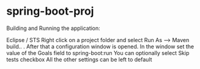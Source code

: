 # spring-boot-proj

Building and Running the application:

Eclipse / STS
Right click on a project folder and select Run As --> Maven build.. . After that a configuration window is opened.
In the window set the value of the Goals field to spring-boot:run
You can optionally select Skip tests checkbox
All the other settings can be left to default

